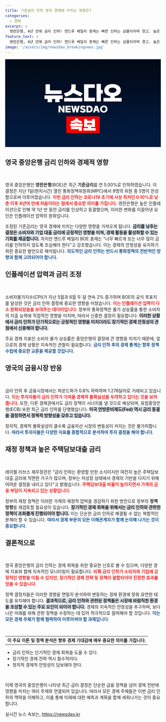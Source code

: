 ```yaml
---
title: 기준금리 인하 영국 경제에 미치는 영향은?
categories:
  - 경제
excerpt: >
  영란은행, 4년 만에 금리 인하! 앤드루 베일리 총재는 빠른 인하는 금물이라며 경고. 높은 담보대출 금리에 힘겨운 가구들, 숨통 틔워줄 정책은? 클릭해서 확인하세요!
feature_text: >
  영란은행, 4년 만에 금리 인하! 앤드루 베일리 총재는 빠른 인하는 금물이라며 경고. 높은 담보대출 금리에 힘겨운 가구들, 숨통 틔워줄 정책은? 클릭해서 확인하세요!
image: '/assets/img/newsdao_breakingnews.jpg'
---
```


<p><img src="/assets/img/newsdao_breakingnews.jpg" alt="ontimetimes 속보" /></p>

<h2 data-ke-size="size26">영국 중앙은행 금리 인하와 경제적 영향</h2>

<p data-ke-size="size16">&nbsp;</p> 

<p>영국 중앙은행인 <strong>영란은행</strong>(BOE)은 최근 <strong>기준금리</strong>를 연 5.00%로 인하하였습니다. 이 결정은 지난 1일(현지시간) 열린 통화정책위원회(MPC)에서 9명의 위원 중 5명이 찬성함으로써 이루어졌습니다. <b><span style="color: #ee2323;">이번 금리 인하는 코로나19 초기에 사상 최저인 0.10%로 낮춘 이후 4년여 만에 처음이라는 점에서 중요한 의미를 가집니다.</span></b> 영란은행은 높은 인플레이션으로 인해 약 1년 반 동안 금리를 인상하고 동결했으며, 이러한 변화를 이끌어낸 요인은 인플레이션 압력의 완화입니다. </p>

<p>조정된 기준금리는 영국 경제에 미치는 다양한 영향을 가져오게 됩니다. <b><span style="background-color: #21538527;">금리를 낮추는 결정은 소비자와 기업 대출 금리에 긍정적인 영향을 미쳐, 경제 활동을 활성화할 수 있는 기회를 제공합니다.</span></b> 하지만 앤드루 베일리 BOE 총재는 "너무 빠르게 또는 너무 많이 금리를 인하하지 않도록 조심해야 한다"고 강조했습니다. 이는 경제의 안정성을 유지하기 위한 중요한 발언으로 해석됩니다. <b><span style="color: #1a5490;">의도적인 금리 인하는 반드시 통화정책의 전반적인 방향과 함께 고려되어야 합니다.</span></b></p>

<h2 data-ke-size="size26">인플레이션 압력과 금리 조정</h2>

<p data-ke-size="size16">&nbsp;</p> 

<p>소비자물가지수(CPI)가 지난 5월과 6월 두 달 연속 2% 증가하며 BOE의 공식 목표치를 달성한 것은 금리 인하 결정에 중요한 영향을 미쳤습니다. <b><span style="color: #ee2323;">이는 인플레이션 압력이 다소 완화되었음을 보여주는 데이터입니다.</span></b> 정부의 통화정책은 물가 상승률을 통한 소비자의 지출 능력에 직접적인 영향을 미치며, 따라서 신중한 결정이 필요합니다. <b><span style="background-color: #21538527;">이러한 상황에서 금리 인하가 단기적으로는 긍정적인 영향을 미치더라도 장기적인 경제 안정성의 관점에서 신중해야 합니다.</span></b> </p>

<p>주요 경제 지표인 소비자 물가 상승률은 중앙은행의 결정에 큰 영향을 미치기 때문에, 앞으로의 경제 상황은 지속적인 관찰이 필요합니다. <b><span style="color: #1a5490;">금리 인하 후의 경제 통계는 향후 정책 수립에 중요한 교훈을 제공할 것입니다.</span></b></p>

<h2 data-ke-size="size26">영국의 금융시장 반응</h2>

<p data-ke-size="size16">&nbsp;</p> 

<p>금리 인하 후 금융시장에서는 파운드화가 0.8% 하락하며 1.276달러로 거래되고 있습니다. <b><span style="color: #ee2323;">이는 투자자들이 금리 인하가 가져올 경제적 불확실성을 우려하고 있다는 것을 보여줍니다.</span></b> 또한, 다른 경제권에서도 금리 정책이 시너지를 낼 것으로 예상되며, 유럽중앙은행(ECB) 또한 최근 금리 인하를 단행했습니다. <b><span style="background-color: #21538527;">미국 연방준비제도(Fed) 역시 금리 동결을 결정하면서 정책적 방향성을 갖추고 있습니다.</span></b> </p>

<p>정치적, 경제적 불확실성이 클수록 금융자산 시장의 변동성이 커지는 것은 불가피합니다. <b><span style="color: #1a5490;">따라서 투자자들은 다양한 지표를 종합적으로 분석하여 투자 결정을 해야 합니다.</span></b></p>

<h2 data-ke-size="size26">재정 정책과 높은 주택담보대출 금리</h2>

<p data-ke-size="size16">&nbsp;</p> 

<p>레이첼 리브스 재무장관은 "금리 인하는 환영할 만한 소식이지만 여전히 높은 주택담보대출 금리에 직면한 가구가 많으며, 정부는 저성장 상태에서 경제의 기반을 다지기 위해 어려운 결정을 내리고 있다"고 밝혔습니다. <b><span style="color: #ee2323;">주택담보대출 비율이 높아지면서 가계의 금융 부담이 지속되고 있는 상황입니다.</span></b> </p>

<p>정부의 재정 정책은 이러한 가계의 재정적 압박을 경감하기 위한 방안으로 정부의 <strong>정책 방향</strong>을 재검토할 필요성이 있습니다. <b><span style="background-color: #21538527;">장기적인 경제 회복을 위해서는 금리 인하와 관련한 정책이 조화롭게 진행되어야 합니다.</span></b> 이는 단순한 금리 인하로 해결될 수 없는 복합적인 문제라 할 수 있습니다. <b><span style="color: #1a5490;">따라서 경제 부문의 모든 이해관계자가 함께 논의해 나가는 것이 중요합니다.</span></b></p>

<h2 data-ke-size="size26">결론적으로</h2>

<p data-ke-size="size16">&nbsp;</p> 

<p>영국 중앙은행의 금리 인하는 경제 회복을 위한 중요한 신호로 볼 수 있으며, 다양한 경제 지표와 함께 지속적인 모니터링이 필요합니다. <b><span style="color: #ee2323;">비록 금리 인하가 소비자와 기업에 긍정적인 영향을 미칠 수 있지만, 장기적인 경제 전략 및 정책이 결합되어야 진정한 효과를 얻을 수 있습니다.</span></b> </p>

<p>정책 결정자들은 이러한 경향을 면밀히 분석하여 변동하는 경제 환경에 맞춰 유연한 태도를 유지해야 합니다. <b><span style="background-color: #21538527;">결과적으로, 금리 인하와 관련된 정책들은 시장에 바람직한 환경을 조성할 수 있는 주요 요인이 되어야 합니다.</span></b> 경제의 지속적인 안정성을 추구하며, 보다 나은 미래를 위해 관련 정책을 수정하는 데 있어 적극적으로 참여해야 할 것입니다. <b><span style="color: #1a5490;">이는 모든 경제 주체가 함께 협력하여 이루어져야 할 과제입니다.</span></b> </p>

<p data-ke-size="size16">&nbsp;</p> 

<table style="width: 100%; border-collapse: collapse;">
<tr>
<td style="text-align: center; height: 17px;"><b>이 주요 이론 및 정책 분석은 향후 경제 기대감에 매우 중요한 의미를 가집니다.</b></td>
</tr>
</table>

<ul>
<li>금리 인하는 단기적인 경제 회복을 도울 수 있다.</li>
<li>장기적인 경제 전략 역시 필수적이다.</li>
<li>정치적 경제적 안정성이 담보돼야 한다.</li>
</ul>

<p data-ke-size="size16">&nbsp;</p> 

<p>이제 영국의 중앙은행이 나타낸 최근 금리 결정은 단순한 금융 정책을 넘어 경제 전반에 영향을 미치는 여러 주제와 연결되어 있습니다. 따라서 모든 경제 주체들은 이번 금리 인하의 맥락을 이해하고, 이를 통해 미래에 대한 예측과 계획을 함께 세워나가는 것이 중요합니다.</p>
실시간 뉴스 속보는, <a href="https://newsdao.kr" rel="dofollow">https://newsdao.kr</a>


